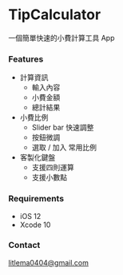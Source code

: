 # TipCalculator

一個簡單快速的小費計算工具 App

### Features
* 計算資訊
    - 輸入內容
    - 小費金額
    - 總計結果
* 小費比例
    - Slider bar 快速調整
    - 按鈕微調
    - 選取 / 加入 常用比例
* 客製化鍵盤
    - 支援四則運算
    - 支援小數點

### Requirements
* iOS 12
* Xcode 10

### Contact
litlema0404@gmail.com